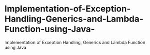 # Implementation-of-Exception-Handling-Generics-and-Lambda-Function-using-Java-
Implementation of Exception Handling, Generics and Lambda Function using Java 
